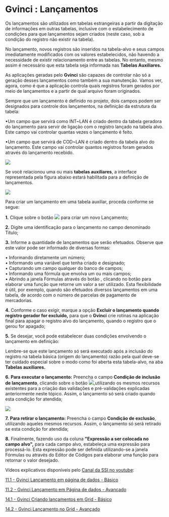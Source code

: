 # Gvinci : Lançamentos

Os lançamentos são utilizados em tabelas estrangeiras a partir da digitação de informações em outras tabelas, inclusive com o estabelecimento de condições para que lançamentos sejam criados \(neste caso, sob a condição do registro não existir na tabela\).

No lançamento, novos registros são inseridos na tabela-alvo e seus campos imediatamente modificados com os valores estabelecidos, não havendo a necessidade de existir relacionamento entre as tabelas. No entanto, mesmo assim é necessário que esta tabela seja informada nas **Tabelas Auxiliares.**

As aplicações geradas pelo **Gvinci** são capazes de controlar não só a geração desses lançamentos como também a sua manutenção. Vamos ver, agora, como é que a aplicação controla quais registros foram gerados por meio de lançamentos e a partir de qual arquivo foram originados.

Sempre que um lançamento é definido no projeto, dois campos podem ser designados para controle dos lançamentos, na definição da estrutura da tabela:

 •Um campo que servirá como INT~LAN é criado dentro da tabela geradora do lançamento para servir de ligação com o registro lançado na tabela alvo. Este campo vai controlar quantas vezes o lançamento é feito.

   •Um campo que servirá de COD~LAN é criado dentro da tabela alvo do lançamento. Este campo vai controlar quantos registros foram gerados através do lançamento recebido. 

![](http://www.gvinci.com.br/manual/intlan1.zoom77.png)

Se você relacionou uma ou mais **tabelas auxiliares**, a interface representada pela figura abaixo estará habilitada para a definição de lançamentos.

![](http://www.gvinci.com.br/manual/lancamento511.zoom77.png)

Para criar um lançamento em uma tabela auxiliar, proceda conforme se segue:

**1.** Clique sobre o botão ![](http://www.gvinci.com.br/manual/adicionar.png) para criar um novo Lançamento;

**2.** Digite uma identificação para o lançamento no campo denominado Título;

**3.** Informe a quantidade de lançamentos que serão efetuados. Observe que este valor pode ser informado de diversas formas:

• Informando diretamente um número;  
• Informando uma variável que tenha criado e designado;  
• Capturando um campo qualquer do banco de campos;  
• Informando uma fórmula que envolva um ou mais campos;  
• Abrindo a janela Fórmulas através do botão , clicando no botão para elaborar uma função que retorne um valor a ser utilizado. Esta flexibilidade é útil, por exemplo, quando são efetuados diversos lançamentos em uma tabela, de acordo com o número de parcelas de pagamento de mercadorias.

**4.** Conforme o caso exigir, marque a opção **Excluir o lançamento quando registro gerador for excluído,** para que o **Gvinci** crie rotinas na aplicação final para apagar o registro alvo do lançamento, quando o registro que o gerou for apagado;

**5.** Se desejar, você pode estabelecer duas condições envolvendo o lançamento em definição:

Lembre-se que este lançamento só será executado após a inclusão do registro na tabela básica \(origem do lançamento\) razão pela qual deve-se ter cuidado especial sobre o modo como foi aberta esta tabela-alvo, na aba **Tabelas auxiliares.**

**6.** **Para executar o lançamento:** Preencha o campo **Condição de inclusão de lançamento**, clicando sobre o botão ![](http://www.gvinci.com.br/manual/adicionar.png),utilizando os mesmos recursos existentes para a criação das validações e pré-validações explicadas anteriormente neste tópico. Assim, o lançamento só será criado quando esta condição for atendida;

![](http://www.gvinci.com.br/manual/condicaolanc.zoom89.png)

**7.** **Para retirar o lançamento:** Preencha o campo **Condição de exclusão**, utilizando aqueles mesmos recursos. Assim, o lançamento só será retirado se esta condição for atendida;

**8.** Finalmente, fazendo uso da coluna **"Expressão a ser colocada no campo alvo",** para cada campo alvo, estabeleça uma expressão para processá-lo. Esta expressão pode ser definida utilizando-se a janela Fórmulas ou através do Editor de Códigos para elaborar uma função para retornar o valor desejado.

Vídeos explicativos disponíveis pelo [Canal da SSI no youtube](https://www.youtube.com/user/SSITecnologia):

[11.1 - Gvinci Lançamento em página de dados - Básico](https://www.youtube.com/watch?v=lWpaeGrjT3c)

[11.2 - Gvinci Lançamento em Página de dados - Avançado](https://www.youtube.com/watch?v=hSTZh5lH0kk)

[14.1 - Gvinci Criando lançamentos em Grid - Básico](https://www.youtube.com/watch?v=n7NMwgWMI4c)

[14.2 - Gvinci Lançamento no Grid - Avançado](https://www.youtube.com/watch?v=L6WLkJmXdHE)

